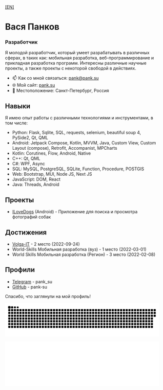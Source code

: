 [[EN]](README_en.md)

# Вася Панков

### Разработчик

Я молодой разработчик, который умеет разрабатывать в различных сферах, в таких как: мобильная разработка, веб-программирование и прикладная разработка программ. Интересны различные научные проекты, а также проекты с некоторой свободой в действиях.

- 📫 Как со мной связаться: [pank@pank.su](mailto:pank@pank.su)
- 🌐 Мой сайт: [pank.su](https://pank.su)
- 📍 Местоположение: Санкт-Петербург, Россия

## Навыки

Я имею опыт работы с различными технологиями и инструментами, в том числе:

- Python: Flask, Sqlite, SQL, requests, selenium, beautiful soup 4, PySide2, Qt, QML
- Android: Jetpack Compose, Kotlin, MVVM, Java, Custom View, Custom Layout (compose), Retrofit, Accompanist, MPCharts
- Kotlin: Corutines, Flow, Android, Native
- C++: Qt, QML
- C#: WPF, Async
- SQL: MySQL, PostgreSQL, SQLite, Function, Procedure, POSTGIS
- Web: Bootstrap, MUI, Node JS, Next JS
- JavaScript: DOM, React
- Java: Threads, Android

## Проекты

- [ILoveDogs](https://github.com/vasyas-training/ILoveDogs) (Android) - Приложение для поиска и просмотра фотографий собак

## Достижения

- [Volga-IT](https://volga-it.org/) - 2 место (2022-09-24)
- World-Skills Мобильная разработка (вуз) - 1 место (2022-03-01)
- World Skills Мобильная разработка (Регион) - 3 место (2022-02-08)

## Профили

- [Telegram](https://t.me/pank_su) - pank_su
- [GitHub](https://github.com/pank-su) - pank-su

Спасибо, что заглянули на мой профиль!

![](https://raw.githubusercontent.com/pank-su/pank-su/output/github-contribution-grid-snake.svg)
<p align="center">
  <img src="/dist/metrics.classic.svg" alt="Language stats"  />
</p>
